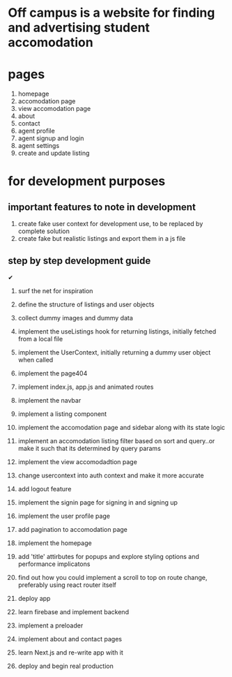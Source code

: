 # Off campus is a website for finding and advertising student accomodation

# pages

1. homepage
2. accomodation page
3. view accomodation page
4. about
5. contact
6. agent profile
7. agent signup and login
8. agent settings
9. create and update listing

# for development purposes

## important features to note in development

1. create fake user context for development use, to be replaced by complete solution
2. create fake but realistic listings and export them in a js file

## step by step development guide

✔

1. surf the net for inspiration
2. define the structure of listings and user objects
3. collect dummy images and dummy data
4. implement the useListings hook for returning listings, initially fetched from a local file
5. implement the UserContext, initially returning a dummy user object when called
6. implement the page404
7. implement index.js, app.js and animated routes
8. implement the navbar
9. implement a listing component
10. implement the accomodation page and sidebar along with its state logic
11. implement an accomodation listing filter based on sort and query..or make it such that its determined by query params
12. implement the view accomodadtion page
13. change usercontext into auth context and make it more accurate
14. add logout feature
15. implement the signin page for signing in and signing up
16. implement the user profile page
17. add pagination to accomodation page
18. implement the homepage
19. add 'title' attirbutes for popups and explore styling options and performance implicatons
20. find out how you could implement a scroll to top on route change, preferably using react router itself

21. deploy app
22. learn firebase and implement backend
23. implement a preloader
24. implement about and contact pages
25. learn Next.js and re-write app with it
26. deploy and begin real production

